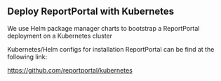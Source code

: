 ## Deploy ReportPortal with Kubernetes
We use Helm package manager charts to bootstrap a ReportPortal deployment on a Kubernetes cluster  

Kubernetes/Helm configs for installation ReportPortal can be find at the following link:   

https://github.com/reportportal/kubernetes
